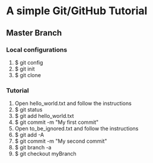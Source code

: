 # A simple Git/GitHub Tutorial

## Master Branch

### Local configurations

1. $ git config
2. $ git init
3. $ git clone

### Tutorial

1. Open hello_world.txt and follow the instructions
2. $ git status
3. $ git add hello_world.txt
4. $ git commit -m "My first commit"
5. Open to_be_ignored.txt and follow the instructions
6. $ git add -A
7. $ git commit -m "My second commit"
8. $ git branch -a
9. $ git checkout myBranch